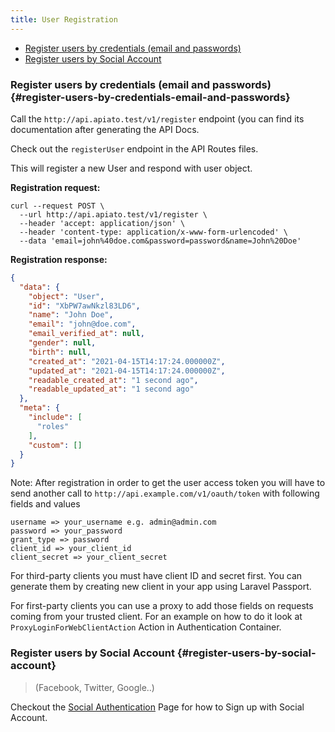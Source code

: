 ```yaml
---
title: User Registration
---
```


- [Register users by credentials (email and passwords)](#register-users-by-credentials-email-and-passwords)
- [Register users by Social Account](#register-users-by-social-account)

### Register users by credentials (email and passwords) {#register-users-by-credentials-email-and-passwords}

Call the `http://api.apiato.test/v1/register` endpoint (you can find its documentation after generating the API Docs.

Check out the `registerUser` endpoint in the API Routes files.

This will register a new User and respond with user object.

**Registration request:**

```http
curl --request POST \
  --url http://api.apiato.test/v1/register \
  --header 'accept: application/json' \
  --header 'content-type: application/x-www-form-urlencoded' \
  --data 'email=john%40doe.com&password=password&name=John%20Doe'
```

**Registration response:**

```json
{
  "data": {
    "object": "User",
    "id": "XbPW7awNkzl83LD6",
    "name": "John Doe",
    "email": "john@doe.com",
    "email_verified_at": null,
    "gender": null,
    "birth": null,
    "created_at": "2021-04-15T14:17:24.000000Z",
    "updated_at": "2021-04-15T14:17:24.000000Z",
    "readable_created_at": "1 second ago",
    "readable_updated_at": "1 second ago"
  },
  "meta": {
    "include": [
      "roles"
    ],
    "custom": []
  }
}
```
  
Note: After registration in order to get the user access token you will have to send another call to `http://api.example.com/v1/oauth/token` with following fields and values
```
username => your_username e.g. admin@admin.com
password => your_password
grant_type => password
client_id => your_client_id
client_secret => your_client_secret
```

For third-party clients you must have client ID and secret first. You can generate them by creating new client in your app using Laravel Passport.

For first-party clients you can use a proxy to add those fields on requests coming from your trusted client. For an example on how to do it look at `ProxyLoginForWebClientAction` Action in Authentication Container.

### Register users by Social Account {#register-users-by-social-account}

> (Facebook, Twitter, Google..)

Checkout the [Social Authentication](../core-features/social-authentication) Page for how to Sign up with Social Account.
